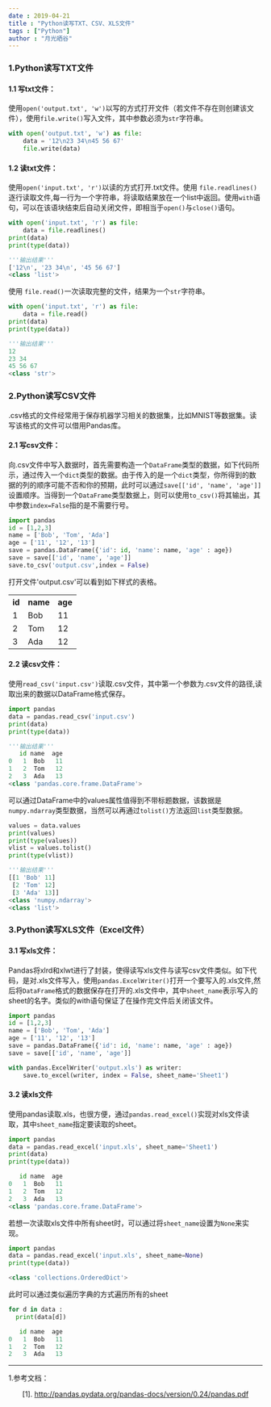 ```yaml
---
date : 2019-04-21
title : "Python读写TXT、CSV、XLS文件"
tags : ["Python"]
author : "月光晒谷"
---
```


### 1.Python读写TXT文件

#### 1.1 写txt文件：

使用`open('output.txt', 'w')`以写的方式打开文件（若文件不存在则创建该文件），使用`file.write()`写入文件，其中参数必须为`str`字符串。

<!--more-->

```Python
with open('output.txt', 'w') as file:
    data = '12\n23 34\n45 56 67'
    file.write(data)
```


#### 1.2 读txt文件：

使用`open('input.txt', 'r')`以读的方式打开.txt文件。使用 `file.readlines()`逐行读取文件,每一行为一个字符串，将读取结果放在一个list中返回。使用`with`语句，可以在该语块结束后自动关闭文件，即相当于`open()`与`close()`语句。


```Python
with open('input.txt', 'r') as file:
    data = file.readlines()
print(data)
print(type(data))
```

```Python
'''输出结果'''
['12\n', '23 34\n', '45 56 67']
<class 'list'>
```


使用 `file.read()`一次读取完整的文件，结果为一个`str`字符串。
```Python
with open('input.txt', 'r') as file:
    data = file.read()
print(data)
print(type(data))
```
```Python
'''输出结果'''
12
23 34
45 56 67
<class 'str'>
```


### 2.Python读写CSV文件

.csv格式的文件经常用于保存机器学习相关的数据集，比如MNIST等数据集。读写该格式的文件可以借用Pandas库。


#### 2.1 写csv文件：

向.csv文件中写入数据时，首先需要构造一个`DataFrame`类型的数据，如下代码所示，通过传入一个`dict`类型的数据。由于传入的是一个`dict`类型，你所得到的数据的列的顺序可能不否和你的预期，此时可以通过`save[['id', 'name', 'age']]`设置顺序。当得到一个`DataFrame`类型数据上，则可以使用`to_csv()`将其输出，其中参数`index=False`指的是不需要行号。

```Python
import pandas
id = [1,2,3]
name = ['Bob', 'Tom', 'Ada']
age = ['11', '12', '13']
save = pandas.DataFrame({'id': id, 'name': name, 'age' : age})
save = save[['id', 'name', 'age']]
save.to_csv('output.csv',index = False)
```

打开文件'output.csv'可以看到如下样式的表格。

<table class="is-centered is-striped is-bordered is-narrow">
  <tr>
    <th>id</th>
    <th>name</th>
    <th>age</th>
  </tr>
  <tr>
    <td>1</td>
    <td>Bob</td>
    <td>11</td>
  </tr>
  <tr>
    <td>2</td>
    <td>Tom</td>
    <td>12</td>
  </tr>
  <tr>
    <td>3</td>
    <td>Ada</td>
    <td>12</td>
  </tr>
</table>


#### 2.2 读csv文件：

使用`read_csv('input.csv')`读取.csv文件，其中第一个参数为.csv文件的路径,读取出来的数据以DataFrame格式保存。



```Python
import pandas
data = pandas.read_csv('input.csv')
print(data)
print(type(data))
```

```Python
'''输出结果'''
   id name  age
0   1  Bob   11
1   2  Tom   12
2   3  Ada   13
<class 'pandas.core.frame.DataFrame'>
```

可以通过DataFrame中的values属性值得到不带标题数据，该数据是`numpy.ndarray`类型数据，当然可以再通过`tolist()`方法返回`list`类型数据。

```Python
values = data.values
print(values)
print(type(values))
vlist = values.tolist()
print(type(vlist))
```

```Python
'''输出结果'''
[[1 'Bob' 11]
 [2 'Tom' 12]
 [3 'Ada' 13]]
<class 'numpy.ndarray'>
<class 'list'>
```


### 3.Python读写XLS文件（Excel文件）


#### 3.1 写xls文件：

Pandas将xlrd和xlwt进行了封装，使得读写xls文件与读写csv文件类似。如下代码，是对.xls文件写入，使用`pandas.ExcelWriter()`打开一个要写入的.xls文件,然后将`DataFrame`格式的数据保存在打开的.xls文件中，其中`sheet_name`表示写入的sheet的名字。类似的with语句保证了在操作完文件后关闭该文件。

```Python
import pandas
id = [1,2,3]
name = ['Bob', 'Tom', 'Ada']
age = ['11', '12', '13']
save = pandas.DataFrame({'id': id, 'name': name, 'age' : age})
save = save[['id', 'name', 'age']]

with pandas.ExcelWriter('output.xls') as writer:
    save.to_excel(writer, index = False, sheet_name='Sheet1')
```

#### 3.2 读xls文件

使用pandas读取.xls，也很方便，通过`pandas.read_excel()`实现对xls文件读取，其中`sheet_name`指定要读取的sheet。

```Python
import pandas
data = pandas.read_excel('input.xls', sheet_name='Sheet1')
print(data)
print(type(data))
```

```Python
   id name  age
0   1  Bob   11
1   2  Tom   12
2   3  Ada   13
<class 'pandas.core.frame.DataFrame'>
```

若想一次读取xls文件中所有sheet时，可以通过将`sheet_name`设置为`None`来实现。

```Python
import pandas
data = pandas.read_excel('input.xls', sheet_name=None)
print(type(data))
```
```Python
<class 'collections.OrderedDict'>
```

此时可以通过类似遍历字典的方式遍历所有的sheet

```Python
for d in data :
  print(data[d])
```

```Python
   id name  age
0   1  Bob   11
1   2  Tom   12
2   3  Ada   13
```

***

1.参考文档：

&nbsp; &nbsp; &nbsp; &nbsp;[1]. http://pandas.pydata.org/pandas-docs/version/0.24/pandas.pdf